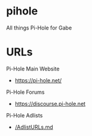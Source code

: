 # pihole
All things Pi-Hole for Gabe

# URLs
Pi-Hole Main Website
* https://pi-hole.net/

Pi-Hole Forums
* https://discourse.pi-hole.net

Pi-Hole Adlists
* [/AdlistURLs.md](AdlistURLs)
